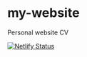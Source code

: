 # my-website
Personal website CV

[![Netlify Status](https://api.netlify.com/api/v1/badges/7f71d478-2146-46f9-af4e-b257d819660f/deploy-status)](https://app.netlify.com/sites/saumya-bhatt/deploys)
